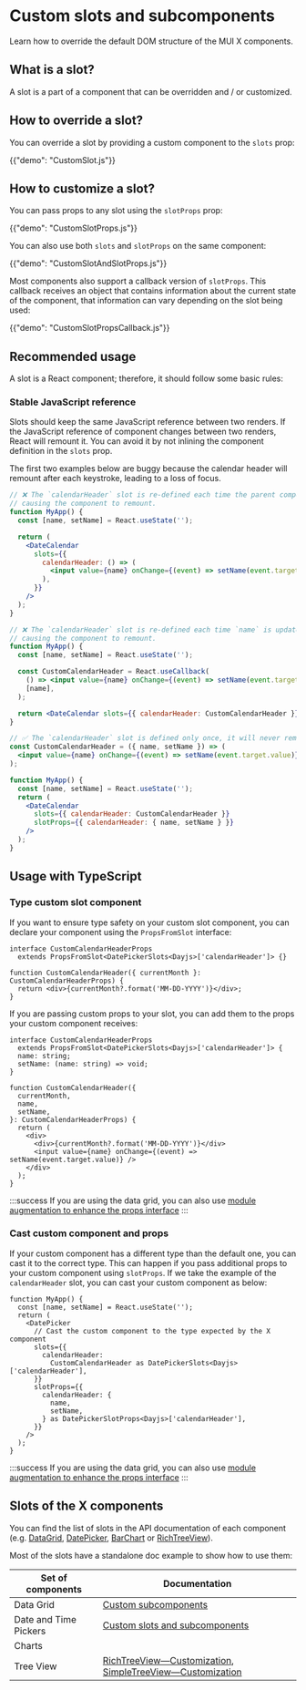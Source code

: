 # Custom slots and subcomponents

<p class="description">Learn how to override the default DOM structure of the MUI X components.</p>

## What is a slot?

A slot is a part of a component that can be overridden and / or customized.

## How to override a slot?

You can override a slot by providing a custom component to the `slots` prop:

{{"demo": "CustomSlot.js"}}

## How to customize a slot?

You can pass props to any slot using the `slotProps` prop:

{{"demo": "CustomSlotProps.js"}}

You can also use both `slots` and `slotProps` on the same component:

{{"demo": "CustomSlotAndSlotProps.js"}}

Most components also support a callback version of `slotProps`.
This callback receives an object that contains information about the current state of the component,
that information can vary depending on the slot being used:

{{"demo": "CustomSlotPropsCallback.js"}}

## Recommended usage

A slot is a React component; therefore, it should follow some basic rules:

### Stable JavaScript reference

Slots should keep the same JavaScript reference between two renders.
If the JavaScript reference of component changes between two renders, React will remount it.
You can avoid it by not inlining the component definition in the `slots` prop.

The first two examples below are buggy because the calendar header will remount after each keystroke, leading to a loss of focus.

```jsx
// ❌ The `calendarHeader` slot is re-defined each time the parent component renders,
// causing the component to remount.
function MyApp() {
  const [name, setName] = React.useState('');

  return (
    <DateCalendar
      slots={{
        calendarHeader: () => (
          <input value={name} onChange={(event) => setName(event.target.value)} />
        ),
      }}
    />
  );
}
```

```jsx
// ❌ The `calendarHeader` slot is re-defined each time `name` is updated,
// causing the component to remount.
function MyApp() {
  const [name, setName] = React.useState('');

  const CustomCalendarHeader = React.useCallback(
    () => <input value={name} onChange={(event) => setName(event.target.value)} />,
    [name],
  );

  return <DateCalendar slots={{ calendarHeader: CustomCalendarHeader }} />;
}
```

```jsx
// ✅ The `calendarHeader` slot is defined only once, it will never remount.
const CustomCalendarHeader = ({ name, setName }) => (
  <input value={name} onChange={(event) => setName(event.target.value)} />
);

function MyApp() {
  const [name, setName] = React.useState('');
  return (
    <DateCalendar
      slots={{ calendarHeader: CustomCalendarHeader }}
      slotProps={{ calendarHeader: { name, setName } }}
    />
  );
}
```

## Usage with TypeScript

### Type custom slot component

If you want to ensure type safety on your custom slot component,
you can declare your component using the `PropsFromSlot` interface:

```tsx
interface CustomCalendarHeaderProps
  extends PropsFromSlot<DatePickerSlots<Dayjs>['calendarHeader']> {}

function CustomCalendarHeader({ currentMonth }: CustomCalendarHeaderProps) {
  return <div>{currentMonth?.format('MM-DD-YYYY')}</div>;
}
```

If you are passing custom props to your slot, you can add them to the props your custom component receives:

```tsx
interface CustomCalendarHeaderProps
  extends PropsFromSlot<DatePickerSlots<Dayjs>['calendarHeader']> {
  name: string;
  setName: (name: string) => void;
}

function CustomCalendarHeader({
  currentMonth,
  name,
  setName,
}: CustomCalendarHeaderProps) {
  return (
    <div>
      <div>{currentMonth?.format('MM-DD-YYYY')}</div>
      <input value={name} onChange={(event) => setName(event.target.value)} />
    </div>
  );
}
```

:::success
If you are using the data grid, you can also use [module augmentation to enhance the props interface](/x/react-data-grid/components/#custom-slot-props-with-typescript)
:::

### Cast custom component and props

If your custom component has a different type than the default one, you can cast it to the correct type.
This can happen if you pass additional props to your custom component using `slotProps`.
If we take the example of the `calendarHeader` slot, you can cast your custom component as below:

```tsx
function MyApp() {
  const [name, setName] = React.useState('');
  return (
    <DatePicker
      // Cast the custom component to the type expected by the X component
      slots={{
        calendarHeader:
          CustomCalendarHeader as DatePickerSlots<Dayjs>['calendarHeader'],
      }}
      slotProps={{
        calendarHeader: {
          name,
          setName,
        } as DatePickerSlotProps<Dayjs>['calendarHeader'],
      }}
    />
  );
}
```

:::success
If you are using the data grid, you can also use [module augmentation to enhance the props interface](/x/react-data-grid/components/#custom-slot-props-with-typescript)
:::

## Slots of the X components

You can find the list of slots in the API documentation of each component (e.g. [DataGrid](/x/api/data-grid/data-grid/#slots), [DatePicker](/x/api/date-pickers/date-picker/#slots), [BarChart](/x/api/charts/bar-chart/#slots) or [RichTreeView](/x/api/tree-view/rich-tree-view/#slots)).

Most of the slots have a standalone doc example to show how to use them:

| Set of components     | Documentation                                                                                                                                                      |
| --------------------- | ------------------------------------------------------------------------------------------------------------------------------------------------------------------ |
| Data Grid             | [Custom subcomponents](/x/react-date-pickers/custom-components/)                                                                                                   |
| Date and Time Pickers | [Custom slots and subcomponents](/x/react-date-pickers/custom-components/)                                                                                         |
| Charts                |                                                                                                                                                                    |
| Tree View             | [RichTreeView—Customization](/x/react-tree-view/rich-tree-view/customization/), [SimpleTreeView—Customization](/x/react-tree-view/simple-tree-view/customization/) |

